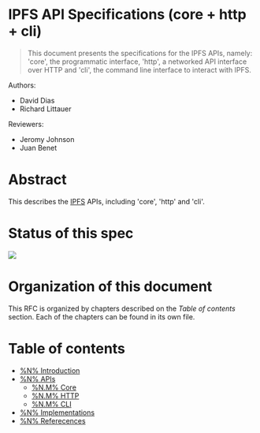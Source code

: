IPFS API Specifications (core + http + cli)
===========================================

> This document presents the specifications for the IPFS APIs, namely: 'core', the programmatic interface, 'http', a networked API interface over HTTP and 'cli', the command line interface to interact with IPFS.

Authors:

- David Dias
- Richard Littauer

Reviewers:

- Jeromy Johnson
- Juan Benet

# Abstract

This describes the [IPFS](https://ipfs.io/) APIs, including 'core', 'http' and 'cli'.

# Status of this spec

![](https://img.shields.io/badge/status-wip-orange.svg?style=flat-square)

# Organization of this document

This RFC is organized by chapters described on the *Table of contents* section. Each of the chapters can be found in its own file.

# Table of contents

- [%N% Introduction]()
- [%N% APIs]()
  - [%N.M% Core]()
  - [%N.M% HTTP]()
  - [%N.M% CLI]()
- [%N% Implementations]()
- [%N% Referecences]()
